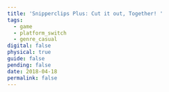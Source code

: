 ```yaml
---
title: 'Snipperclips Plus: Cut it out, Together! '
tags:
  - game
  - platform_switch
  - genre_casual
digital: false
physical: true
guide: false
pending: false
date: 2018-04-18
permalink: false
---
```

